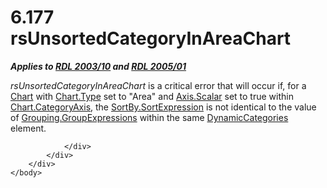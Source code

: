 <html dir="LTR" xmlns:mshelp="http://msdn.microsoft.com/mshelp" xmlns:ddue="http://ddue.schemas.microsoft.com/authoring/2003/5" xmlns:xlink="http://www.w3.org/1999/xlink" xmlns:tool="http://www.microsoft.com/tooltip">
    <head>
        <meta http-equiv="Content-Type" content="text/html; CHARSET=utf-8"></meta>
        <meta name="save" content="history"></meta>
        <title>6.177 rsUnsortedCategoryInAreaChart</title>
        <xml>
            <mshelp:toctitle title="6.177 rsUnsortedCategoryInAreaChart"></mshelp:toctitle>
            <mshelp:rltitle title="[MS-RDL]: rsUnsortedCategoryInAreaChart"></mshelp:rltitle>
            <mshelp:keyword index="A" term="aec7b997-adba-4b15-a64a-1c1ee43d32c1"></mshelp:keyword>
            <mshelp:attr name="DCSext.ContentType" value="open specification"></mshelp:attr>
            <mshelp:attr name="AssetID" value="aec7b997-adba-4b15-a64a-1c1ee43d32c1"></mshelp:attr>
            <mshelp:attr name="TopicType" value="kbRef"></mshelp:attr>
            <mshelp:attr name="DCSext.Title" value="[MS-RDL]: rsUnsortedCategoryInAreaChart" />
        </xml>
    </head>
    <body>
        <div id="header">
            <h1 class="heading">6.177 rsUnsortedCategoryInAreaChart</h1>
        </div>
        <div id="mainSection">
            <div id="mainBody">
                <div id="allHistory" class="saveHistory"></div>
                <div id="sectionSection0" class="section" name="collapseableSection">
                    

<p><b><i>Applies to </i></b><a href="a7e2ad00-07c8-4f6d-80ab-3ad55df7b233.htm"><b><i>RDL 2003/10</i></b></a><b><i>
and </i></b><a href="3ebe2912-4958-4832-b391-cad1f5e13338.htm"><b><i>RDL 2005/01</i></b></a></p>

<p><i>rsUnsortedCategoryInAreaChart</i> is a critical error
that will occur if, for a <a href="b0ab5524-7eb2-47a7-a4d3-230f5c8c5526.htm">Chart</a>
with <a href="6d4404b0-081d-4cda-bcce-786181d740a6.htm">Chart.Type</a> set to
&quot;Area&quot; and <a href="e67f5961-5fef-4b43-b659-3864e2b34ef0.htm">Axis.Scalar</a>
set to true within <a href="e794e542-d9d0-4170-8ad4-f7f966574c4e.htm">Chart.CategoryAxis</a>,
the <a href="ddcbdb7e-fe03-460f-a23a-bff771c51d3f.htm">SortBy.SortExpression</a>
is not identical to the value of <a href="6400dc8d-a4bf-47d3-9f1b-24ba72b27d73.htm">Grouping.GroupExpressions</a>
within the same <a href="10266228-504d-486d-ab42-fe7e9af3ee2a.htm">DynamicCategories</a>
element.</p>


                </div>
            </div>
        </div>
    </body>
</html>